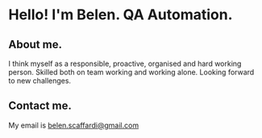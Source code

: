 # Hello! I'm Belen. QA Automation. 
## About me.
I think myself as a responsible, proactive, organised and hard working person. 
Skilled both on team working and working alone. Looking forward to new challenges. 
## Contact me. 
My email is belen.scaffardi@gmail.com
